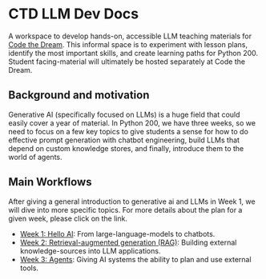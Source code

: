 # CTD LLM Dev Docs
A workspace to develop hands-on, accessible LLM teaching materials for [Code the Dream](https://codethedream.org/). This informal space is to experiment with lesson plans, identify the most important skills, and create learning paths for Python 200. Student facing-material will ultimately be hosted separately at Code the Dream. 

## Background and motivation
Generative AI (specifically focused on LLMs) is a huge field that could easily cover a year of material. In Python 200, we have three weeks, so we need to focus on a few key topics to give students a sense for how to do effective prompt generation with chatbot engineering, build LLMs that depend on custom knowledge stores, and finally, introduce them to the world of agents. 

## Main Workflows
After giving a general introduction to generative ai and LLMs in Week 1, we will dive into more specific topics. For more details about the plan for a given week, please click on the link.

- [Week 1: Hello AI](week1.md): From large-language-models to chatbots.
- [Week 2: Retrieval-augmented generation (RAG)](week2.md): Building external knowledge-sources into LLM applications. 
- [Week 3: Agents](week3.md): Giving AI systems the ability to plan and use external tools.

